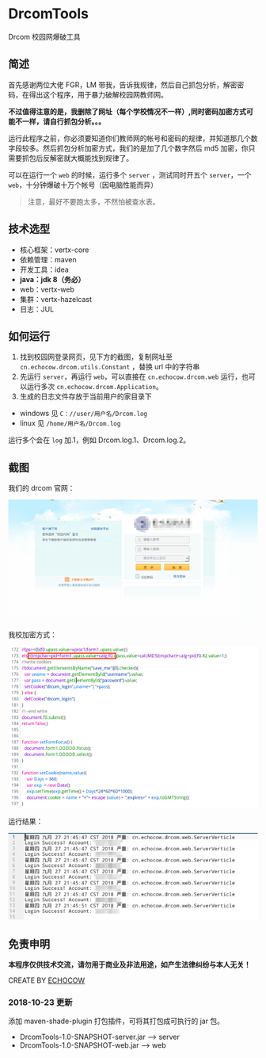 # DrcomTools

Drcom 校园网爆破工具

## 简述

首先感谢两位大佬 FGR，LM 带我，告诉我规律，然后自己抓包分析，解密密码，在得出这个程序，用于暴力破解校园网教师网。

__不过值得注意的是，我删除了网址（每个学校情况不一样）,同时密码加密方式可能不一样，请自行抓包分析。。。__

运行此程序之前，你必须要知道你们教师网的帐号和密码的规律，并知道那几个数字段较多。然后抓包分析加密方式，我们的是加了几个数字然后 md5 加密，你只需要抓包后反解密就大概能找到规律了。

可以在运行一个 `web` 的时候，运行多个 `server` ，测试同时开五个 `server`，一个 `web`，十分钟爆破十万个帐号（因电脑性能而异）

> 注意，最好不要跑太多，不然怕被查水表。

## 技术选型

- 核心框架：vertx-core
- 依赖管理：maven
- 开发工具：idea
- **java：jdk 8（务必）** 
- web：vertx-web
- 集群：vertx-hazelcast
- 日志：JUL

## 如何运行

1. 找到校园网登录网页，见下方的截图，复制网址至 `cn.echocow.drcom.utils.Constant` ，替换 url 中的字符串
2. 先运行 `server`，再运行 `web`，可以直接在 `cn.echocow.drcom.web` 运行，也可以运行多次 `cn.echocow.drcom.Application`。
3. 生成的日志文件存放于当前用户的家目录下
- windows 见 `C：//user/用户名/Drcom.log`
- linux 见 `/home/用户名/Drcom.log`

运行多个会在 `log` 加.1，例如 Drcom.log.1、Drcom.log.2。

## 截图

我们的 drcom 官网：

![加密方式](doc/01.png)

我校加密方式：

![drcom](doc/02.png)

运行结果：

![运行结果](doc/03.png)



## 免责申明

**本程序仅供技术交流，请勿用于商业及非法用途，如产生法律纠纷与本人无关！**


CREATE BY [ECHOCOW](https://echocow.cn)

### 2018-10-23 更新
添加 maven-shade-plugin 打包插件，可将其打包成可执行的 jar 包。

- DrcomTools-1.0-SNAPSHOT-server.jar   ——>   server 
- DrcomTools-1.0-SNAPSHOT-web.jar      ——>   web